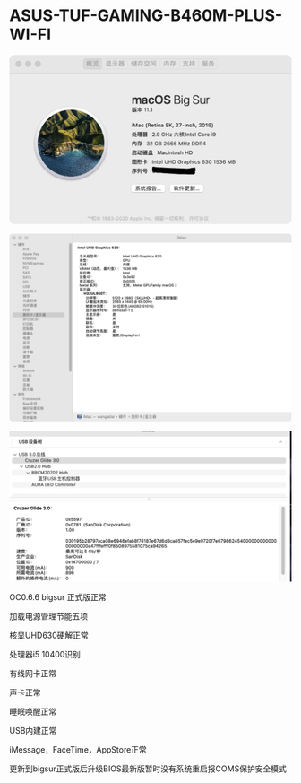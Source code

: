 # ASUS-TUF-GAMING-B460M-PLUS-WI-FI

![image](https://github.com/chimamaxianga/ASUS-TUF-GAMING-B460M-PLUS-WI-FI-/blob/main/WX20201217-174259%402x.png)

![image](https://github.com/chimamaxianga/ASUS-TUF-GAMING-B460M-PLUS-WI-FI-/blob/main/WX20201217-174323%402x.png)

![image](https://github.com/chimamaxianga/ASUS-TUF-GAMING-B460M-PLUS-WI-FI-/blob/main/1608198285204.jpg)

OC0.6.6 bigsur 正式版正常

加载电源管理节能五项

核显UHD630硬解正常

处理器i5 10400识别

有线网卡正常 

声卡正常

睡眠唤醒正常

USB内建正常 

iMessage，FaceTime，AppStore正常


更新到bigsur正式版后升级BIOS最新版暂时没有系统重启报COMS保护安全模式
